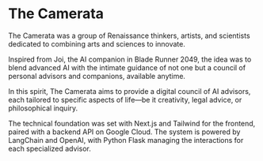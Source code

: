 # The Camerata

The Camerata was a group of Renaissance thinkers, artists, and scientists dedicated to combining arts and sciences to innovate.

Inspired from Joi, the AI companion in Blade Runner 2049, the idea was to blend advanced AI with the intimate guidance of not one but a council of personal advisors and companions, available anytime.

In this spirit, The Camerata aims to provide a digital council of AI advisors, each tailored to specific aspects of life—be it creativity, legal advice, or philosophical inquiry.

The technical foundation was set with Next.js and Tailwind for the frontend, paired with a backend API on Google Cloud. The system is powered by LangChain and OpenAI, with Python Flask managing the interactions for each specialized advisor.

